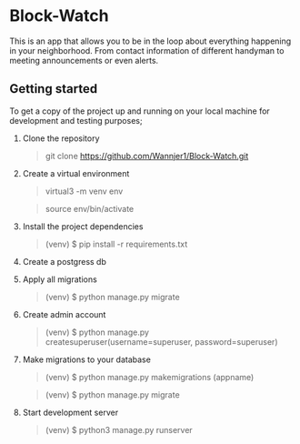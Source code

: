 # Block-Watch

This is an app that allows you to be in the loop about everything happening in your neighborhood. From contact information of different handyman to meeting announcements or even alerts.

## Getting started

To get a copy of the project up and running on your local machine for development and testing purposes;

1. Clone the repository

   > git clone https://github.com/Wannjer1/Block-Watch.git

2. Create a virtual environment

   > virtual3 -m venv env

   > source env/bin/activate

3. Install the project dependencies

   > (venv) $ pip install -r requirements.txt

4. Create a postgress db
5. Apply all migrations

   > (venv) $ python manage.py migrate

6. Create admin account

   > (venv) $ python manage.py createsuperuser(username=superuser, password=superuser)

7. Make migrations to your database

   > (venv) $ python manage.py makemigrations (appname)

   > (venv) $ python manage.py migrate

8. Start development server
   > (venv) $ python3 manage.py runserver
